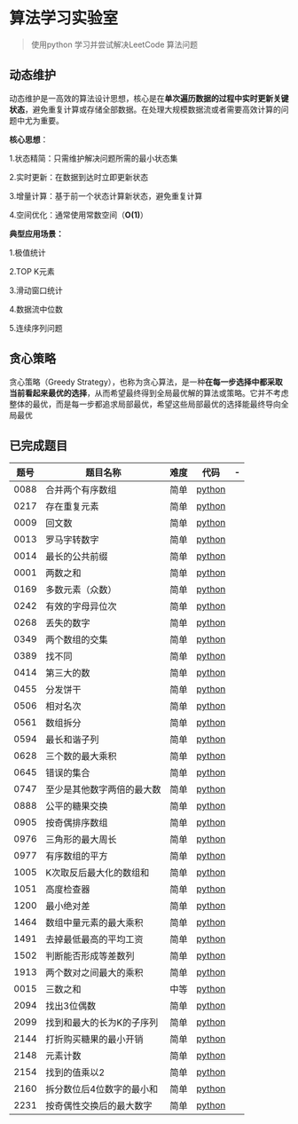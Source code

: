 # 算法学习实验室

> 使用python 学习并尝试解决LeetCode 算法问题



## 动态维护

动态维护是一高效的算法设计思想，核心是在**单次遍历数据的过程中实时更新关键状态**，避免重复计算或存储全部数据。在处理大规模数据流或者需要高效计算的问题中尤为重要。

**核心思想**：

1.状态精简：只需维护解决问题所需的最小状态集

2.实时更新：在数据到达时立即更新状态

3.增量计算：基于前一个状态计算新状态，避免重复计算

4.空间优化：通常使用常数空间（**O(1)**）

**典型应用场景：**

1.极值统计

2.TOP K元素

3.滑动窗口统计

4.数据流中位数

5.连续序列问题

## 贪心策略

贪心策略（Greedy Strategy），也称为贪心算法，是一种**在每一步选择中都采取当前看起来最优的选择**，从而希望最终得到全局最优解的算法或策略。它并不考虑整体的最优，而是每一步都追求局部最优，希望这些局部最优的选择能最终导向全局最优 

## 已完成题目

| 题号   | 题目名称          | 难度  | 代码                                                                                                                                   | -   |
| ---- | ------------- | --- | ------------------------------------------------------------------------------------------------------------------------------------ | --- |
| 0088 | 合并两个有序数组      | 简单  | [python](https://github.com/Biophilia18/algorithms_lab/tree/main/leetcode/p088_merge_sorted_array.py)                                |     |
| 0217 | 存在重复元素        | 简单  | [python](https://github.com/Biophilia18/algorithms_lab/tree/main/leetcode/p0217_contains_duplicate.py)                               |     |
| 0009 | 回文数           | 简单  | [python](https://github.com/Biophilia18/algorithms_lab/tree/main/leetcode/p0009_palindrome_number.py)                                |     |
| 0013 | 罗马字转数字        | 简单  | [python](https://github.com/Biophilia18/algorithms_lab/tree/main/leetcode/p0013_roman_to_int.py)                                     |     |
| 0014 | 最长的公共前缀       | 简单  | [python](https://github.com/Biophilia18/algorithms_lab/tree/main/leetcode/p0014_longest_common_prefix.py)                            |     |
| 0001 | 两数之和          | 简单  | [python](https://github.com/Biophilia18/algorithms_lab/tree/main/leetcode/p0001_two_sum.py)                                          |     |
| 0169 | 多数元素（众数）      | 简单  | [python](https://github.com/Biophilia18/algorithms_lab/tree/main/leetcode/p0169_majority_element.py)                                 |     |
| 0242 | 有效的字母异位次      | 简单  | [python](https://github.com/Biophilia18/algorithms_lab/tree/main/leetcode/p0242_valid_anagram.py)                                    |     |
| 0268 | 丢失的数字         | 简单  | [python](https://github.com/Biophilia18/algorithms_lab/tree/main/leetcode/p0268_missing_number.py)                                   |     |
| 0349 | 两个数组的交集       | 简单  | [python](https://github.com/Biophilia18/algorithms_lab/tree/main/leetcode/p0349_intersection_of_two_array.py)                        |     |
| 0389 | 找不同           | 简单  | [python](https://github.com/Biophilia18/algorithms_lab/tree/main/leetcode/p0389_find_difference.py)                                  |     |
| 0414 | 第三大的数         | 简单  | [python](https://github.com/Biophilia18/algorithms_lab/tree/main/leetcode/p0414_third_maximum_number.py)                             |     |
| 0455 | 分发饼干          | 简单  | [python](https://github.com/Biophilia18/algorithms_lab/tree/main/leetcode/p0455_assign_cookies.py)                                   |     |
| 0506 | 相对名次          | 简单  | [python](https://github.com/Biophilia18/algorithms_lab/tree/main/leetcode/p0506_relative_ranks.py)                                   |     |
| 0561 | 数组拆分          | 简单  | [python](https://github.com/Biophilia18/algorithms_lab/tree/main/leetcode/p0561_array_partition.py)                                  |     |
| 0594 | 最长和谐子列        | 简单  | [python](https://github.com/Biophilia18/algorithms_lab/tree/main/leetcode/p0594_longest_harmonious_sussequence.py)                   |     |
| 0628 | 三个数的最大乘积      | 简单  | [python](https://github.com/Biophilia18/algorithms_lab/tree/main/leetcode/p0628_maximum_product_of_three_numbers.py)                 |     |
| 0645 | 错误的集合         | 简单  | [python](https://github.com/Biophilia18/algorithms_lab/tree/main/leetcode/p0645_set_mismatch.py)                                     |     |
| 0747 | 至少是其他数字两倍的最大数 | 简单  | [python](https://github.com/Biophilia18/algorithms_lab/tree/main/leetcode/p0747_largest_num_at_least_twice_of_others.py)             |     |
| 0888 | 公平的糖果交换       | 简单  | [python](https://github.com/Biophilia18/algorithms_lab/tree/main/leetcode/p0888_fair_candy_swap.py)                                  |     |
| 0905 | 按奇偶排序数组       | 简单  | [python](https://github.com/Biophilia18/algorithms_lab/tree/main/leetcode/p0905_sort_array_by_parity.py)                             |     |
| 0976 | 三角形的最大周长      | 简单  | [python](https://github.com/Biophilia18/algorithms_lab/tree/main/leetcode/p0976_largest_perimeter_triangle.py)                       |     |
| 0977 | 有序数组的平方       | 简单  | [python](https://github.com/Biophilia18/algorithms_lab/tree/main/leetcode/p0977_squares_of_sorted_array.py.py)                       |     |
| 1005 | K次取反后最大化的数组和  | 简单  | [python](https://github.com/Biophilia18/algorithms_lab/tree/main/leetcode/p1005_maximum_sum_of_array_after_k_negations.py)           |     |
| 1051 | 高度检查器         | 简单  | [python](https://github.com/Biophilia18/algorithms_lab/tree/main/leetcode/p1051_height_checkr.py)                                    |     |
| 1200 | 最小绝对差         | 简单  | [python](https://github.com/Biophilia18/algorithms_lab/tree/main/leetcode/p1200_minimum_absolute_difference.py)                      |     |
| 1464 | 数组中量元素的最大乘积   | 简单  | [python](https://github.com/Biophilia18/algorithms_lab/tree/main/leetcode/p1464_maximum_product_of_two_elements_in_array.py)         |     |
| 1491 | 去掉最低最高的平均工资   | 简单  | [python](https://github.com/Biophilia18/algorithms_lab/tree/main/leetcode/p1491_average_salary_excluding_maximum_and_minimum.py)     |     |
| 1502 | 判断能否形成等差数列    | 简单  | [python](https://github.com/Biophilia18/algorithms_lab/tree/main/leetcode/p1502_make_arithmetic_progression_from_sequence.py)        |     |
| 1913 | 两个数对之间最大的乘积   | 简单  | [python](https://github.com/Biophilia18/algorithms_lab/tree/main/leetcode/p1913_maximum_product_of_two_pairs.py)                     |     |
| 0015 | 三数之和          | 中等  | [python](https://github.com/Biophilia18/algorithms_lab/tree/main/leetcode/p0015_sum_of_3_nums.py)                                    |     |
| 2094 | 找出3位偶数        | 简单  | [python](https://github.com/Biophilia18/algorithms_lab/tree/main/leetcode/p2094_find_three_even_nums.py)                             |     |
| 2099 | 找到和最大的长为K的子序列 | 简单  | [python](https://github.com/Biophilia18/algorithms_lab/tree/main/leetcode/p2099_find_subsequence_of_length_k_with_largest_sum.py)    |     |
| 2144 | 打折购买糖果的最小开销   | 简单  | [python](https://github.com/Biophilia18/algorithms_lab/tree/main/leetcode/p2144_minimum_cost_of_buying_candies.py)                   |     |
| 2148 | 元素计数          | 简单  | [python](https://github.com/Biophilia18/algorithms_lab/tree/main/leetcode/p2148_count_element_with_smaller_and_greater.py)           |     |
| 2154 | 找到的值乘以2       | 简单  | [python](https://github.com/Biophilia18/algorithms_lab/tree/main/leetcode/p2154_find_final_value.py)                                 |     |
| 2160 | 拆分数位后4位数字的最小和 | 简单  | [python](https://github.com/Biophilia18/algorithms_lab/tree/main/leetcode/p2160_minimum_sum_of_four_digits_splitting_from_number.py) |     |
| 2231 | 按奇偶性交换后的最大数字  | 简单  | [python](https://github.com/Biophilia18/algorithms_lab/tree/main/leetcode/p2231_swap_digits_to_get_largest_number.py)                |     |



